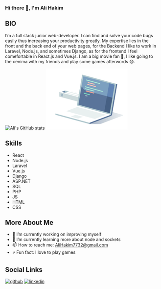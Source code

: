 ### Hi there 👋, I'm Ali Hakim

## BIO

I’m a full stack junior web-developer. I can find and solve your code bugs easily thus increasing your productivity greatly. My expertise lies in the front and the back end of your web pages, for the Backend I like to work in Laravel, Node.js, and sometimes Django, as for the frontend I feel comefortable in React.js and Vue.js. I am a big movie fan 🎥, I like going to the cenima with my friends and play some games afterwords 😄.

![Ali's GitHub stats](https://github-readme-stats.vercel.app/api?username=alihakim773&theme=transparent&show_icons=true)
<img src='./assets/code-factory.gif' height="200px" alt='Hellow world' >

## Skills

- React
- Node.js
- Laravel
- Vue.js
- Django
- ASP.NET
- SQL
- PHP
- JS
- HTML
- CSS

## More About Me

- 🔭 I’m currently working on improving myself
- 🌱 I’m currently learning more about node and sockets
- 📫 How to reach me: AliHakim7732@gmail.com
- ⚡ Fun fact: I love to play games

## Social Links

[<img src='https://cdn.jsdelivr.net/npm/simple-icons@3.0.1/icons/github.svg' alt='github' height='40'>](https://github.com/AliHakim773) [<img src='https://cdn.jsdelivr.net/npm/simple-icons@3.0.1/icons/linkedin.svg' alt='linkedin' height='40'>](https://www.linkedin.com/in/alihakim2000/)
